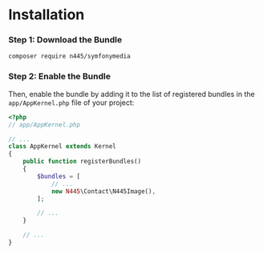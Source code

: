 Installation
============

### Step 1: Download the Bundle

`composer require n445/symfonymedia`

### Step 2: Enable the Bundle

Then, enable the bundle by adding it to the list of registered bundles
in the `app/AppKernel.php` file of your project:

```php
<?php
// app/AppKernel.php

// ...
class AppKernel extends Kernel
{
    public function registerBundles()
    {
        $bundles = [
            // ...
            new N445\Contact\N445Image(),
        ];

        // ...
    }

    // ...
}
```
